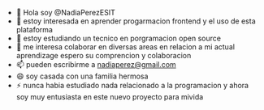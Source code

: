 - 👋 Hola soy  @NadiaPerezESIT
- 👀 estoy interesada en aprender progarmacion frontend y el uso de esta plataforma
- 🌱 estoy estudiando un tecnico en porgramacion open source
- 💞️ me interesa colaborar en diversas areas en relacion a mi actual aprendizage espero su comprencion y colaboracion
- 📫 pueden escribirme a nadiaperez@gmail.com
- 😄 soy casada con una familia hermosa 
- ⚡ nunca habia estudiado nada relacionado a la programacion y ahora soy muy entusiasta en este nuevo proyecto para mivida

<!---
NadiaPerezESIT/NadiaPerezESIT is a ✨ special ✨ repository because its `README.md` (this file) appears on your GitHub profile.
You can click the Preview link to take a look at your changes.
--->
